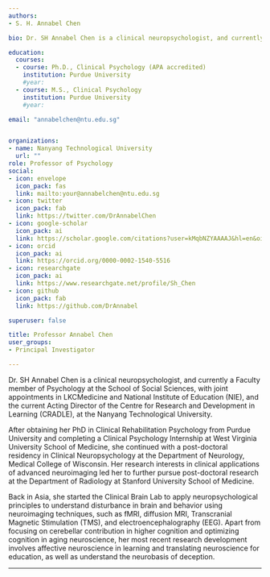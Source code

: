 ```yaml
---
authors:
- S. H. Annabel Chen

bio: Dr. SH Annabel Chen is a clinical neuropsychologist, and currently a Faculty member of Psychology at the School of Social Sciences.

education:
  courses:
  - course: Ph.D., Clinical Psychology (APA accredited)
    institution: Purdue University
    #year:
  - course: M.S., Clinical Psychology
    institution: Purdue University
    #year: 

email: "annabelchen@ntu.edu.sg"


organizations:
- name: Nanyang Technological University
  url: ""
role: Professor of Psychology
social:
- icon: envelope
  icon_pack: fas
  link: mailto:your@annabelchen@ntu.edu.sg
- icon: twitter
  icon_pack: fab
  link: https://twitter.com/DrAnnabelChen
- icon: google-scholar
  icon_pack: ai
  link: https://scholar.google.com/citations?user=kMqbNZYAAAAJ&hl=en&oi=ao
- icon: orcid
  icon_pack: ai
  link: https://orcid.org/0000-0002-1540-5516
- icon: researchgate
  icon_pack: ai
  link: https://www.researchgate.net/profile/Sh_Chen
- icon: github
  icon_pack: fab
  link: https://github.com/DrAnnabel

superuser: false

title: Professor Annabel Chen
user_groups:
- Principal Investigator

---
```


Dr. SH Annabel Chen is a clinical neuropsychologist, and currently a Faculty member of Psychology at the School of Social Sciences, with joint appointments in LKCMedicine and National Institute of Education (NIE), and the current Acting Director of the Centre for Research and Development in Learning (CRADLE), at the Nanyang Technological University.  

After obtaining her PhD in Clinical Rehabilitation Psychology from Purdue University and completing a Clinical Psychology Internship at West Virginia University School of Medicine, she continued with a post-doctoral residency in Clinical Neuropsychology at the Department of Neurology, Medical College of Wisconsin. Her research interests in clinical applications of advanced neuroimaging led her to further pursue post-doctoral research at the Department of Radiology at Stanford University School of Medicine.  

Back in Asia, she started the Clinical Brain Lab to apply neuropsychological principles to understand disturbance in brain and behavior using neuroimaging techniques, such as fMRI, diffusion MRI, Transcranial Magnetic Stimulation (TMS), and electroencephalography (EEG). Apart from focusing on cerebellar contribution in higher cognition and optimizing cognition in aging neuroscience, her most recent research development involves affective neuroscience in learning and translating neuroscience for education, as well as understand the neurobasis of deception.

--- 